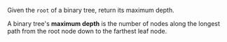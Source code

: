 Given the `root` of a binary tree, return its maximum depth.

A binary tree's **maximum depth** is the number of nodes along the longest path from the root node down to the farthest leaf node.